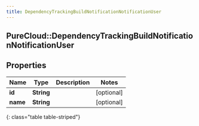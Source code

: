 ```yaml
---
title: DependencyTrackingBuildNotificationNotificationUser
---
```

## PureCloud::DependencyTrackingBuildNotificationNotificationUser

## Properties

|Name | Type | Description | Notes|
|------------ | ------------- | ------------- | -------------|
| **id** | **String** |  | [optional] |
| **name** | **String** |  | [optional] |
{: class="table table-striped"}


